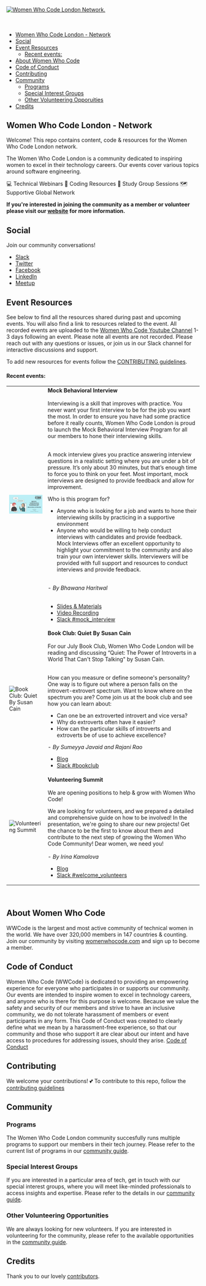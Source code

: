 <a href="https://www.womenwhocode.com/london"><img alt="Women Who Code London Network." align="center" src="docs/images/wwcode_london_logo.png"></a><br><br>&nbsp;&nbsp;&nbsp;<br>

- [Women Who Code London - Network](#women-who-code-london---network)
- [Social](#social)
- [Event Resources](#event-resources)
    - [Recent events:](#recent-events)
- [About Women Who Code](#about-women-who-code)
- [Code of Conduct](#code-of-conduct)
- [Contributing](#contributing)
- [Community](#community)
  - [Programs](#programs)
  - [Special Interest Groups](#special-interest-groups)
  - [Other Volunteering Opporuities](#other-volunteering-opporuities)
- [Credits](#credits)

Women Who Code London - Network
---
Welcome! This repo contains content, code & resources for the Women Who Code London network.

The Women Who Code London is a community dedicated to inspiring women to excel in their technology careers. Our events cover various topics around software engineering.

💻 Technical Webinars 📲 Coding Resources 💭 Study Group Sessions 🗺️ Supportive Global Network

**If you're interested in joining the community as a member or volunteer please visit our [website](https://www.womenwhocode.com/london) for more information.**


## Social

Join our community conversations!

- [Slack](https://join.slack.com/t/wwcodelondon/shared_invite/enQtNjgwNjc4Nzk1MTQxLTU0NjkwMDBkYWIwZjVmYzBjZDkzMzJiM2YyYzU1ODdhZDM3YzU2ZjMyNzE4NWZhNTE0YTRlZGU5NmI1NTkwMDY)  
- [Twitter](https://twitter.com/WWCodeLondon)  
- [Facebook](https://www.facebook.com/wwcodelondon/)
- [LinkedIn](https://www.linkedin.com/company/wwcodelondon/)
- [Meetup](https://www.meetup.com/women-who-code-london/)


## Event Resources

See below to find all the resources shared during past and upcoming events. You will also find a link to resources related to the event. All recorded events are uploaded to the [Women Who Code Youtube Channel](https://www.youtube.com/channel/UCfMEaBUSABoOsxr7HgSmEdA) 1-3 days following an event. Please note all events are not recorded. Please reach out with any questions or issues, or join us in our Slack channel for interactive discussions and support.

To add new resources for events follow the [CONTRIBUTING guidelines](CONTRIBUTING.md).


#### Recent events:


<table style= "background-color: transparent; border-color: transparent;">
<tbody>

<!-- Mock Behavioral Interview -->
<tr>
<td style="1px solid black" align="left" width="20%"><img alt="Mock Behavioral Interview" align="left" src="resources/mock-interviews/mock-behavioral-interview/images/mock-behavioral-interview.png"/>&nbsp;</td>
<td colspan="3"><b>Mock Behavioral Interview</b>
<br><br>
Interviewing is a skill that improves with practice. You never want your first interview to be for the job you want the most. In order to ensure you have had some practice before it really counts, Women Who Code London is proud to launch the Mock Behavioral Interview Program for all our members to hone their interviewing skills.
<br><br>

A mock interview gives you practice answering interview questions in a realistic setting where you are under a bit of pressure. It’s only about 30 minutes, but that’s enough time to force you to think on your feet. Most important, mock interviews are designed to provide feedback and allow for improvement.

Who is this program for?
- Anyone who is looking for a job and wants to hone their interviewing skills by practicing in a supportive environment
- Anyone who would be willing to help conduct interviews with candidates and provide feedback. Mock Interviews offer an excellent opportunity to highlight your commitment to the community and also train your own interviewer skills. Interviewers will be provided with full support and resources to conduct interviews and provide feedback.

<br>
<em>- By Bhawana Haritwal </em>
<br><br>

  * [Slides & Materials](resources/mock-interviews/mock-behavioral-interview)
  * [Video Recording](https://www.youtube.com/watch?v=nWHQ0g8sorI)    
  * [Slack #mock_interview](https://wwcodelondon.slack.com/archives/C03LFUH9W3X)

<!-- Book Club: Quiet By Susan Cain -->
<tr>
<td style="1px solid black" align="left" width="20%"><img alt="Book Club: Quiet By Susan Cain" align="left" src="docs/images/bookclub_quiet_susan_cain.png"/>&nbsp;</td>
<td colspan="3"><b>Book Club: Quiet By Susan Cain</b>
  <br><br>
For our July Book Club, Women Who Code London will be reading and discussing “Quiet: The Power of Introverts in a World That Can't Stop Talking" by Susan Cain.
<br><br>

How can you measure or define someone's personality? One way is to figure out where a person falls on the introvert-extrovert spectrum. Want to know where on the spectrum you are? Come join us at the book club and see how you can learn about:

- Can one be an extroverted introvert and vice versa?
- Why do extroverts often have it easier?
- How can the particular skills of introverts and extroverts be of use to achieve excellence?

<em>- By Sumeyya Javaid and Rajani Rao</em>
* [Blog](https://www.womenwhocode.com/blog/quiet-book-club-wwcode-london)
* [Slack #bookclub](https://wwcodelondon.slack.com/archives/C01RX3S1Z4Z)
</td>

<!-- Volunteering Summit -->
<tr>
<td style="1px solid black" align="left" width="20%"><img alt="Volunteering Summit" align="left" src="docs/images/volunteering_summit.png"/>&nbsp;</td>
<td colspan="3"><b>Volunteering Summit</b>
  <br><br>
We are opening positions to help & grow with Women Who Code!

We are looking for volunteers, and we prepared a detailed and comprehensive guide on how to be involved! In the presentation, we're going to share our new projects! Get the chance to be the first to know about them and contribute to the next step of growing the Women Who Code Community! Dear women, we need you! <br><br>
<em>- By Irina Kamalova</em>
* [Blog](https://www.womenwhocode.com/blog/volunteer-for-women-who-code-london)
* [Slack #welcome_volunteers](https://wwcodelondon.slack.com/archives/C03N6PVU2EQ)
</td>
</tr>

</tbody>
</table>

&nbsp;
&nbsp;
&nbsp;

## About Women Who Code

WWCode is the largest and most active community of technical women in the world. We have over 320,000 members in 147 countries & counting. Join our community by visiting [womenwhocode.com](womenwhocode.com) and sign up to become a member.
 <br>

## Code of Conduct

Women Who Code (WWCode) is dedicated to providing an empowering experience for everyone who participates in or supports our community. Our events are intended to inspire women to excel in technology careers, and anyone who is there for this purpose is welcome. Because we value the safety and security of our members and strive to have an inclusive community, we do not tolerate harassment of members or event participants in any form. This Code of Conduct was created to clearly define what we mean by a harassment-free experience, so that our community and those who support it are clear about our intent and have access to procedures for addressing issues, should they arise.
[Code of Conduct](https://www.womenwhocode.com/codeofconduct)
 <br>

## Contributing

We welcome your contributions! :two_hearts: To contribute to this repo, follow the [contributing guidelines](CONTRIBUTING.md)

## Community

### Programs

The Women Who Code London community succesfully runs multiple programs to support our members in their tech journey. Please refer to the current list of programs in our [community guide](community.md).

### Special Interest Groups

If you are interested in a particular area of tech, get in touch with our special interest groups, where you will meet like-minded professionals to access insights and expertise. Please refer to the details in our [community guide](community.md).

### Other Volunteering Opportunities

We are always looking for new volunteers. If you are interested in volunteering for the community, please refer to the available opportunities in the [community guide](community.md).

## Credits

Thank you to our lovely [contributors](https://github.com/WomenWhoCode/WWCode-London/graphs/contributors).

<br>
